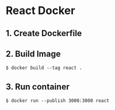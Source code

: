 # React Docker

## 1. Create Dockerfile

## 2. Build Image 
```
$ docker build --tag react .
```

## 3. Run container
```
$ docker run --publish 3000:3000 react
```

